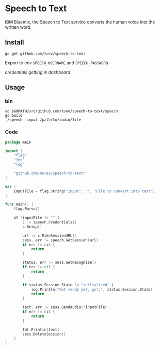 # Speech to Text
IBM Bluemix, the Speech to Text service converts the human voice into the written word.

## Install

`go get github.com/tunv/speech-to-text`

Export to env `SPEECH_USERNAME` and `SPEECH_PASSWORD`.

_credentials getting in dashboard_


## Usage

### bin
```
cd $GOPATH/src/github.com/tunv/speech-to-text/speech
go build
./speech -input /path/to/audio/file
```
### Code

```go
package main

import (
	"flag"
	"fmt"
	"log"

	"github.com/nuveo/speech-to-text"
)

var (
	inputFile = flag.String("input", "", "File to convert into text")
)

func main() {
	flag.Parse()

	if *inputFile != "" {
		c := speech.Credentials{}
		c.Setup()

		url := c.MakeSessionURL()
		sess, err := speech.GetSession(url)
		if err != nil {
			return
		}

		status, err := sess.GetRecognize()
		if err != nil {
			return
		}

		if status.Session.State != "initialized" {
			log.Println("Not ready yet, got:", status.Session.State)
			return
		}

		text, err := sess.SendAudio(*inputFile)
		if err != nil {
			return
		}

		fmt.Println(text)
		sess.DeleteSession()
	}
}
```
